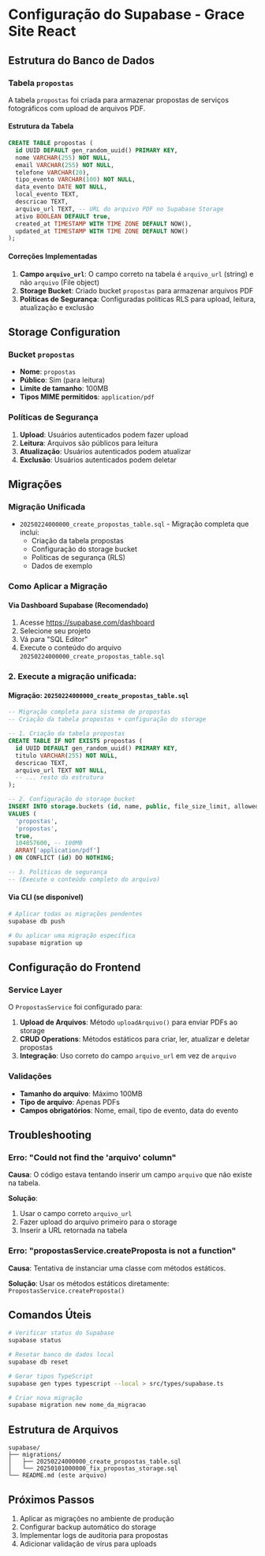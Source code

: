 # Configuração do Supabase - Grace Site React

## Estrutura do Banco de Dados

### Tabela `propostas`

A tabela `propostas` foi criada para armazenar propostas de serviços fotográficos com upload de arquivos PDF.

#### Estrutura da Tabela

```sql
CREATE TABLE propostas (
  id UUID DEFAULT gen_random_uuid() PRIMARY KEY,
  nome VARCHAR(255) NOT NULL,
  email VARCHAR(255) NOT NULL,
  telefone VARCHAR(20),
  tipo_evento VARCHAR(100) NOT NULL,
  data_evento DATE NOT NULL,
  local_evento TEXT,
  descricao TEXT,
  arquivo_url TEXT, -- URL do arquivo PDF no Supabase Storage
  ativo BOOLEAN DEFAULT true,
  created_at TIMESTAMP WITH TIME ZONE DEFAULT NOW(),
  updated_at TIMESTAMP WITH TIME ZONE DEFAULT NOW()
);
```

#### Correções Implementadas

1. **Campo `arquivo_url`**: O campo correto na tabela é `arquivo_url` (string) e não `arquivo` (File object)
2. **Storage Bucket**: Criado bucket `propostas` para armazenar arquivos PDF
3. **Políticas de Segurança**: Configuradas políticas RLS para upload, leitura, atualização e exclusão

## Storage Configuration

### Bucket `propostas`

- **Nome**: `propostas`
- **Público**: Sim (para leitura)
- **Limite de tamanho**: 100MB
- **Tipos MIME permitidos**: `application/pdf`

### Políticas de Segurança

1. **Upload**: Usuários autenticados podem fazer upload
2. **Leitura**: Arquivos são públicos para leitura
3. **Atualização**: Usuários autenticados podem atualizar
4. **Exclusão**: Usuários autenticados podem deletar

## Migrações

### Migração Unificada

- `20250224000000_create_propostas_table.sql` - Migração completa que inclui:
  - Criação da tabela propostas
  - Configuração do storage bucket
  - Políticas de segurança (RLS)
  - Dados de exemplo

### Como Aplicar a Migração

#### Via Dashboard Supabase (Recomendado)
1. Acesse https://supabase.com/dashboard
2. Selecione seu projeto
3. Vá para "SQL Editor"
4. Execute o conteúdo do arquivo `20250224000000_create_propostas_table.sql`

### 2. Execute a migração unificada:

#### Migração: `20250224000000_create_propostas_table.sql`

```sql
-- Migração completa para sistema de propostas
-- Criação da tabela propostas + configuração do storage

-- 1. Criação da tabela propostas
CREATE TABLE IF NOT EXISTS propostas (
  id UUID DEFAULT gen_random_uuid() PRIMARY KEY,
  titulo VARCHAR(255) NOT NULL,
  descricao TEXT,
  arquivo_url TEXT NOT NULL,
  -- ... resto da estrutura
);

-- 2. Configuração do storage bucket
INSERT INTO storage.buckets (id, name, public, file_size_limit, allowed_mime_types)
VALUES (
  'propostas',
  'propostas',
  true,
  104857600, -- 100MB
  ARRAY['application/pdf']
) ON CONFLICT (id) DO NOTHING;

-- 3. Políticas de segurança
-- (Execute o conteúdo completo do arquivo)
```

#### Via CLI (se disponível)
```bash
# Aplicar todas as migrações pendentes
supabase db push

# Ou aplicar uma migração específica
supabase migration up
```

## Configuração do Frontend

### Service Layer

O `PropostasService` foi configurado para:

1. **Upload de Arquivos**: Método `uploadArquivo()` para enviar PDFs ao storage
2. **CRUD Operations**: Métodos estáticos para criar, ler, atualizar e deletar propostas
3. **Integração**: Uso correto do campo `arquivo_url` em vez de `arquivo`

### Validações

- **Tamanho do arquivo**: Máximo 100MB
- **Tipo de arquivo**: Apenas PDFs
- **Campos obrigatórios**: Nome, email, tipo de evento, data do evento

## Troubleshooting

### Erro: "Could not find the 'arquivo' column"

**Causa**: O código estava tentando inserir um campo `arquivo` que não existe na tabela.

**Solução**: 
1. Usar o campo correto `arquivo_url`
2. Fazer upload do arquivo primeiro para o storage
3. Inserir a URL retornada na tabela

### Erro: "propostasService.createProposta is not a function"

**Causa**: Tentativa de instanciar uma classe com métodos estáticos.

**Solução**: Usar os métodos estáticos diretamente: `PropostasService.createProposta()`

## Comandos Úteis

```bash
# Verificar status do Supabase
supabase status

# Resetar banco de dados local
supabase db reset

# Gerar tipos TypeScript
supabase gen types typescript --local > src/types/supabase.ts

# Criar nova migração
supabase migration new nome_da_migracao
```

## Estrutura de Arquivos

```
supabase/
├── migrations/
│   ├── 20250224000000_create_propostas_table.sql
│   └── 20250101000000_fix_propostas_storage.sql
└── README.md (este arquivo)
```

## Próximos Passos

1. Aplicar as migrações no ambiente de produção
2. Configurar backup automático do storage
3. Implementar logs de auditoria para propostas
4. Adicionar validação de vírus para uploads